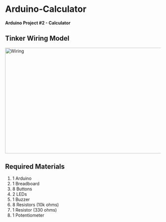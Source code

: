 # Arduino-Calculator
**Arduino Project #2 - Calculator**

## Tinker Wiring Model
<img src="https://cdn.discordapp.com/attachments/931553071761334313/936002966576590848/unknown.png" height="341.5" width="611.5" alt="Wiring">

## Required Materials
1. 1 Arduino
2. 1 Breadboard
3. 8 Buttons
4. 2 LEDs
5. 1 Buzzer
6. 8 Resistors (10k ohms)
7. 1 Resistor (330 ohms)
8. 1 Potentiometer
